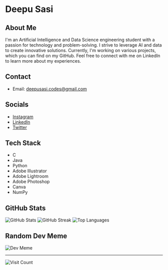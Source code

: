 # Deepu Sasi

## About Me
I'm an Artificial Intelligence and Data Science engineering student with a passion for technology and problem-solving. I strive to leverage AI and data to create innovative solutions. Currently, I'm working on various projects, which you can find on my GitHub. Feel free to connect with me on LinkedIn to learn more about my experiences.

## Contact
- Email: deepusasi.codes@gmail.com

## Socials
- [Instagram](https://instagram.com/deepu.sasi_)
- [LinkedIn](https://linkedin.com/in/deepu-sasi)
- [Twitter](https://twitter.com/SasiDeepu)

## Tech Stack
- C
- Java
- Python
- Adobe Illustrator
- Adobe Lightroom
- Adobe Photoshop
- Canva
- NumPy

## GitHub Stats
![GitHub Stats](https://github-readme-stats.vercel.app/api?username=Deepu-Sasi&theme=blue-green&hide_border=false&include_all_commits=false&count_private=false)
![GitHub Streak](https://github-readme-streak-stats.herokuapp.com/?user=Deepu-Sasi&theme=blue-green&hide_border=false)
![Top Languages](https://github-readme-stats.vercel.app/api/top-langs/?username=Deepu-Sasi&theme=blue-green&hide_border=false&include_all_commits=false&count_private=false&layout=compact)

## Random Dev Meme
![Dev Meme](https://random-memer.herokuapp.com/)

---
![Visit Count](https://visitcount.itsvg.in/api?id=Deepu-Sasi&icon=0&color=0)

